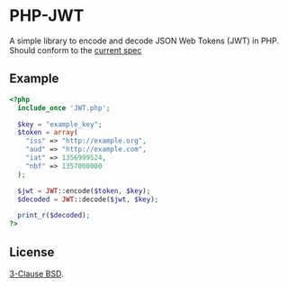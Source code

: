 
PHP-JWT
=======
A simple library to encode and decode JSON Web Tokens (JWT) in PHP. Should
conform to the [current spec](http://tools.ietf.org/html/draft-ietf-oauth-json-web-token-06)

Example
-------
```php
<?php
  include_once 'JWT.php';

  $key = "example_key";
  $token = array(
    "iss" => "http://example.org",
    "aud" => "http://example.com",
    "iat" => 1356999524,
    "nbf" => 1357000000
  );

  $jwt = JWT::encode($token, $key);
  $decoded = JWT::decode($jwt, $key);

  print_r($decoded);
?>
```

License
-------
[3-Clause BSD](http://opensource.org/licenses/BSD-3-Clause).
